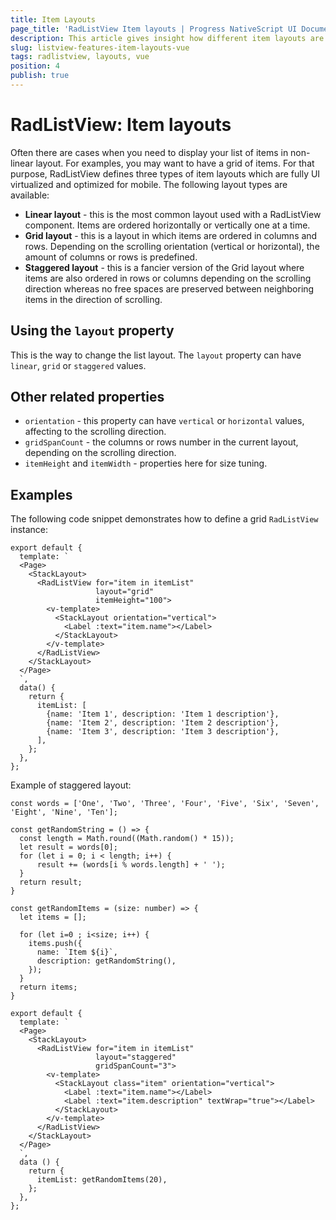 ```yaml
---
title: Item Layouts
page_title: 'RadListView Item layouts | Progress NativeScript UI Documentation'
description: This article gives insight how different item layouts are used with RadListView.
slug: listview-features-item-layouts-vue
tags: radlistview, layouts, vue
position: 4
publish: true
---
```


# RadListView: Item layouts
Often there are cases when you need to display your list of items in non-linear layout. For examples, you may want to have a grid of items. For that purpose, RadListView defines three types of item layouts which are fully UI virtualized and optimized for mobile. The following layout types are available:
- **Linear layout** - this is the most common layout used with a RadListView component. Items are ordered horizontally or vertically one at a time.
- **Grid layout** - this is a layout in which items are ordered in columns and rows. Depending on the scrolling orientation (vertical or horizontal), the amount of columns or rows is predefined.
- **Staggered layout** - this is a fancier version of the Grid layout where items are also ordered in rows or columns depending on the scrolling direction whereas no free spaces are preserved between neighboring items in the direction of scrolling.

## Using the `layout` property
This is the way to change the list layout. The `layout` property can have `linear`, `grid` or `staggered` values.

## Other related properties

- `orientation` - this property can have `vertical` or `horizontal` values, affecting to the scrolling direction.
- `gridSpanCount` - the columns or rows number in the current layout, depending on the scrolling direction.
- `itemHeight` and `itemWidth` - properties here for size tuning.

## Examples

The following code snippet demonstrates how to define a grid `RadListView` instance:

```
export default {
  template: `
  <Page>
    <StackLayout>
      <RadListView for="item in itemList"
                   layout="grid"
                   itemHeight="100">
        <v-template>
          <StackLayout orientation="vertical">
            <Label :text="item.name"></Label>
          </StackLayout>
        </v-template>
      </RadListView>
    </StackLayout>
  </Page>
  `,
  data() {
    return {
      itemList: [
        {name: 'Item 1', description: 'Item 1 description'},
        {name: 'Item 2', description: 'Item 2 description'},
        {name: 'Item 3', description: 'Item 3 description'},
      ],
    };
  },
};
```

Example of staggered layout:

```
const words = ['One', 'Two', 'Three', 'Four', 'Five', 'Six', 'Seven', 'Eight', 'Nine', 'Ten'];

const getRandomString = () => {
  const length = Math.round((Math.random() * 15));
  let result = words[0];
  for (let i = 0; i < length; i++) {
      result += (words[i % words.length] + ' ');
  }
  return result;
}

const getRandomItems = (size: number) => {
  let items = [];

  for (let i=0 ; i<size; i++) {
    items.push({
      name: `Item ${i}`,
      description: getRandomString(),
    });
  }
  return items;
}

export default {
  template: `
  <Page>
    <StackLayout>
      <RadListView for="item in itemList"
                   layout="staggered"
                   gridSpanCount="3">
        <v-template>
          <StackLayout class="item" orientation="vertical">
            <Label :text="item.name"></Label>
            <Label :text="item.description" textWrap="true"></Label>
          </StackLayout>
        </v-template>
      </RadListView>
    </StackLayout>
  </Page>
  `,
  data () {
    return {
      itemList: getRandomItems(20),
    };
  },
};
```
